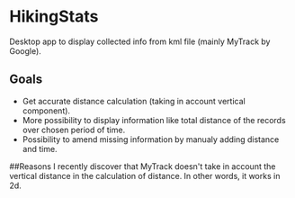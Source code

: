 # HikingStats
Desktop app to display collected info from kml file (mainly MyTrack by Google).

## Goals
- Get accurate distance calculation (taking in account vertical component).
- More possibility to display information like total distance of the records over chosen period of time.
- Possibility to amend missing information by manualy adding distance and time.

##Reasons
I recently discover that MyTrack doesn't take in account the vertical distance in the calculation of distance. In other words, it works in 2d.

